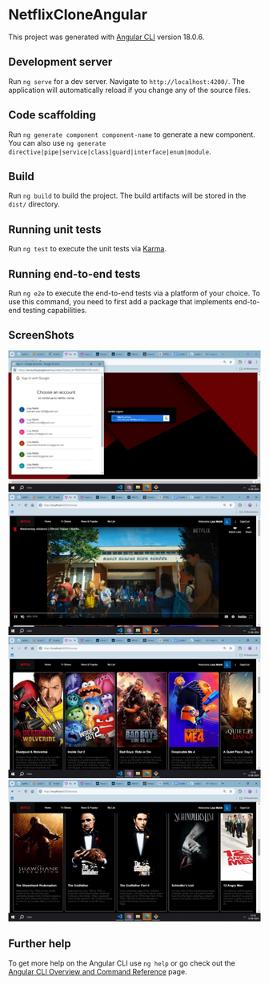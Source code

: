 # NetflixCloneAngular

This project was generated with [Angular CLI](https://github.com/angular/angular-cli) version 18.0.6.

## Development server

Run `ng serve` for a dev server. Navigate to `http://localhost:4200/`. The application will automatically reload if you change any of the source files.

## Code scaffolding

Run `ng generate component component-name` to generate a new component. You can also use `ng generate directive|pipe|service|class|guard|interface|enum|module`.

## Build

Run `ng build` to build the project. The build artifacts will be stored in the `dist/` directory.

## Running unit tests

Run `ng test` to execute the unit tests via [Karma](https://karma-runner.github.io).

## Running end-to-end tests

Run `ng e2e` to execute the end-to-end tests via a platform of your choice. To use this command, you need to first add a package that implements end-to-end testing capabilities.

## ScreenShots
<img src='/src/assets/Screenshot (430).png'>
<img src='/src/assets/Screenshot (431).png'>
<img src='/src/assets/Screenshot (432).png'>
<img src='/src/assets/Screenshot (433).png'>

## Further help

To get more help on the Angular CLI use `ng help` or go check out the [Angular CLI Overview and Command Reference](https://angular.dev/tools/cli) page.
